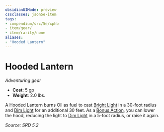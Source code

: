 ```yaml
---
obsidianUIMode: preview
cssclasses: json5e-item
tags:
- compendium/src/5e/xphb
- item/gear/
- item/rarity/none
aliases: 
- "Hooded Lantern"
---
```

# Hooded Lantern
*Adventuring gear*  

- **Cost**: 5 gp
- **Weight**: 2.0 lbs.

A Hooded Lantern burns Oil as fuel to cast [Bright Light](rules/variant-rules/bright-light-xphb.md) in a 30-foot radius and [Dim Light](rules/variant-rules/dim-light-xphb.md) for an additional 30 feet. As a [Bonus Action](rules/variant-rules/bonus-action-xphb.md), you can lower the hood, reducing the light to [Dim Light](rules/variant-rules/dim-light-xphb.md) in a 5-foot radius, or raise it again.

*Source: SRD 5.2*